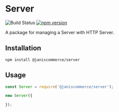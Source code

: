 # Server

![Build Status](https://github.com/janis-commerce/server/workflows/Build%20Status/badge.svg)
[![npm version](https://badge.fury.io/js/%40janiscommerce%2Fserver.svg)](https://www.npmjs.com/package/@janiscommerce/server)

A package for managing a Server with HTTP Server.

## Installation

```
npm install @janiscommerce/server
```

## Usage

```js
const Server = require('@janiscommerce/server');

new Server({

});
```